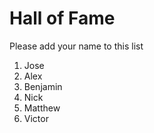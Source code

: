 # Hall of Fame
Please add your name to this list

1. Jose
2. Alex
3. Benjamin
4. Nick
5. Matthew
6. Victor

